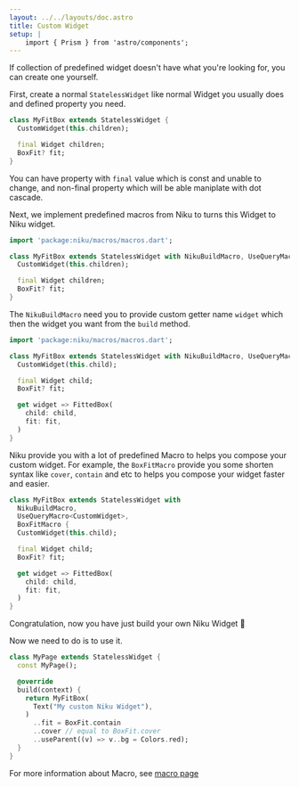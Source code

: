 ```yaml
---
layout: ../../layouts/doc.astro
title: Custom Widget
setup: |
    import { Prism } from 'astro/components';
---
```

If collection of predefined widget doesn't have what you're looking for, you can create one yourself.

First, create a normal `StatelessWidget` like normal Widget you usually does and defined property you need.
```dart
class MyFitBox extends StatelessWidget {
  CustomWidget(this.children);

  final Widget children;
  BoxFit? fit;
}
```

You can have property with `final` value which is const and unable to change, and non-final property which will be able maniplate with dot cascade.

Next, we implement predefined macros from Niku to turns this Widget to Niku widget.
```dart
import 'package:niku/macros/macros.dart';

class MyFitBox extends StatelessWidget with NikuBuildMacro, UseQueryMacro<CustomWidget> {
  CustomWidget(this.children);

  final Widget children;
  BoxFit? fit;
}
```

The `NikuBuildMacro` need you to provide custom getter name `widget` which then the widget you want from the `build` method.

```dart
import 'package:niku/macros/macros.dart';

class MyFitBox extends StatelessWidget with NikuBuildMacro, UseQueryMacro<CustomWidget> {
  CustomWidget(this.child);

  final Widget child;
  BoxFit? fit;

  get widget => FittedBox(
    child: child,
    fit: fit,
  )
}
```

Niku provide you with a lot of predefined Macro to helps you compose your custom widget.
For example, the `BoxFitMacro` provide you some shorten syntax like `cover`, `contain` and etc to helps you compose your widget faster and easier.
```dart
class MyFitBox extends StatelessWidget with 
  NikuBuildMacro, 
  UseQueryMacro<CustomWidget>,
  BoxFitMacro {
  CustomWidget(this.child);

  final Widget child;
  BoxFit? fit;

  get widget => FittedBox(
    child: child,
    fit: fit,
  )
}
```

Congratulation, now you have just build your own Niku Widget 🎉

Now we need to do is to use it.
```dart
class MyPage extends StatelessWidget {
  const MyPage();

  @override
  build(context) {
    return MyFitBox(
      Text("My custom Niku Widget"),
    )
      ..fit = BoxFit.contain
      ..cover // equal to BoxFit.cover
      ..useParent((v) => v..bg = Colors.red);
  }
}
```

For more information about Macro, see [macro page](/docs/macro)